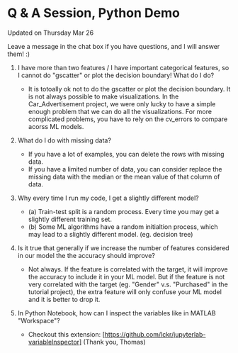 # Q & A Session, Python Demo

Updated on Thursday Mar 26

Leave a message in the chat box if you have questions, and I will answer them! :)

1. I have more than two features / I have important categorical features, so I cannot do "gscatter" or plot the decision boundary! What do I do?
    - It is totoally ok not to do the gscatter or plot the decision boundary. It is not always possible to make visualizations. In the Car_Advertisement project, we were only lucky to have a simple enough problem that we can do all the visualizations. For more complicated problems, you have to rely on the cv_errors to compare acorss ML models.

2. What do I do with missing data?
    - If you have a lot of examples, you can delete the rows with missing data. 
    - If you have a limited number of data, you can consider replace the missing data with the median or the mean value of that column of data.

3. Why every time I run my code, I get a slightly different model?
    - (a) Train-test split is a random process. Every time you may get a slightly different training set.
    - (b) Some ML algorithms have a random initialtion process, which may lead to a slightly different model. (eg. decision tree)
    
4. Is it true that generally if we increase the number of features considered in our model the the accuracy should improve?
    - Not always. If the feature is correlated with the target, it will improve the accuracy to include it in your ML model. But if the feature is not very correlated with the target (eg. "Gender" v.s. "Purchased" in the tutorial project), the extra feature will only confuse your ML model and it is better to drop it.
    
5. In Python Notebook, how can I inspect the variables like in MATLAB "Workspace"?
    - Checkout this extension: [https://github.com/lckr/jupyterlab-variableInspector] (Thank you, Thomas)

